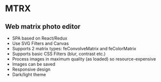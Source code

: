 # MTRX
## Web matrix photo editor
* SPA based on React/Redux
* Use SVG Filters and Canvas
* Supports 2 matrix types: feConvolveMatrix and feColorMatrix
* Supports basic CSS Filters (blur, contrast etc.)
* Process images in maximum quality (as loaded) so resource-expensive
* Images can be saved
* Responsive design
* Dark/light theme
